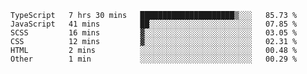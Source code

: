 <!--START_SECTION:waka-->

```text
TypeScript   7 hrs 30 mins   █████████████████████▒░░░   85.73 %
JavaScript   41 mins         ██░░░░░░░░░░░░░░░░░░░░░░░   07.85 %
SCSS         16 mins         ▓░░░░░░░░░░░░░░░░░░░░░░░░   03.05 %
CSS          12 mins         ▓░░░░░░░░░░░░░░░░░░░░░░░░   02.31 %
HTML         2 mins          ░░░░░░░░░░░░░░░░░░░░░░░░░   00.48 %
Other        1 min           ░░░░░░░░░░░░░░░░░░░░░░░░░   00.29 %
```

<!--END_SECTION:waka-->


<!--
**Leorio21/Leorio21** is a ✨ _special_ ✨ repository because its `README.md` (this file) appears on your GitHub profile.

Here are some ideas to get you started:

- 🔭 I’m currently working on ...
- 🌱 I’m currently learning ...
- 👯 I’m looking to collaborate on ...
- 🤔 I’m looking for help with ...
- 💬 Ask me about ...
- 📫 How to reach me: ...
- 😄 Pronouns: ...
- ⚡ Fun fact: ...
-->
